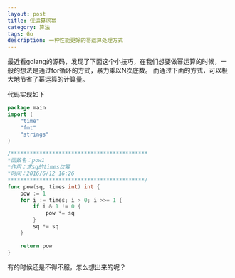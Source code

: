 ```yaml
---
layout: post
title: 位运算求幂
category: 算法
tags: Go
description: 一种性能更好的幂运算处理方式
---
```


最近看golang的源码，发现了下面这个小技巧，在我们想要做幂运算的时候，一般的想法是通过for循环的方式，暴力乘以N次底数。
而通过下面的方式，可以极大地节省了幂运算的计算量。

代码实现如下

```go
package main
import (
    "time"
    "fmt"
    "strings"
)

/*******************************************
*函数名：pow1
*作用：求sq的times次幂
*时间：2016/6/12 16:26
*******************************************/
func pow(sq, times int) int {
    pow := 1
    for i := times; i > 0; i >>= 1 {
        if i & 1 != 0 {
            pow *= sq
        }
        sq *= sq
    }

    return pow
}

```

有的时候还是不得不服，怎么想出来的呢？

